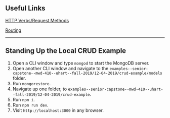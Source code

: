## Useful Links
[HTTP Verbs/Request Methods](https://developer.mozilla.org/en-US/docs/Web/)

[Routing](https://expressjs.com/en/guide/routing.html)

---

## Standing Up the Local CRUD Example
1. Open a CLI window and type `mongod` to start the MongoDB server.
2. Open another CLI window and navigate to the `examples--senior-capstone--mwd-410--uhart--fall-2019/12-04-2019/crud-example/models` folder.
3. Run `mongorestore`.
4. Navigate up one folder, to `examples--senior-capstone--mwd-410--uhart--fall-2019/12-04-2019/crud-example`.
5. Run `npm i`.
6. Run `npm run dev`.
7. Visit `http://localhost:3000` in any browser.
